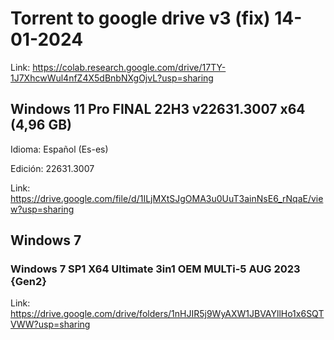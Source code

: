# Torrent to google drive v3 (fix) 14-01-2024

Link: https://colab.research.google.com/drive/17TY-1J7XhcwWul4nfZ4X5dBnbNXgOjvL?usp=sharing

## Windows 11 Pro FINAL 22H3 v22631.3007 x64 (4,96 GB)

Idioma: Español (Es-es)

Edición: 22631.3007

Link: https://drive.google.com/file/d/1ILjMXtSJgOMA3u0UuT3ainNsE6_rNqaE/view?usp=sharing


## Windows 7

### Windows 7 SP1 X64 Ultimate 3in1 OEM MULTi-5 AUG 2023 {Gen2}

Link: https://drive.google.com/drive/folders/1nHJIR5j9WyAXW1JBVAYllHo1x6SQTVWW?usp=sharing
